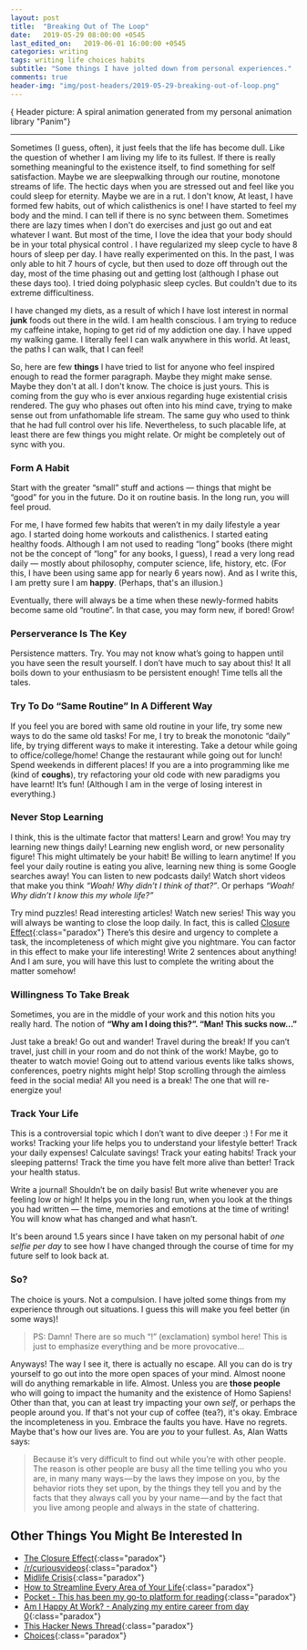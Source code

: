 ```yaml
---
layout: post
title:  "Breaking Out of The Loop"
date:   2019-05-29 08:00:00 +0545
last_edited_on:   2019-06-01 16:00:00 +0545
categories: writing
tags: writing life choices habits
subtitle: "Some things I have jolted down from personal experiences."
comments: true
header-img: "img/post-headers/2019-05-29-breaking-out-of-loop.png"
---
```


{ Header picture: A spiral animation generated from my personal animation library "Panim"}
<hr/>

Sometimes (I guess, often), it just feels that the life has become dull. Like the question of whether I am living my life 
to its fullest. If there is really something meaningful to the existence itself, 
to find something for self satisfaction. Maybe we are sleepwalking through 
our routine, monotone streams of life. The hectic days when you are stressed out and feel like you could sleep for eternity.
Maybe we are in a rut. I don't know, At least, I have formed few habits, out of which calisthenics is one! 
I have started to feel my body and the mind. I can tell if there is no sync between them. Sometimes there are lazy times when I don't do 
exercises and just go out and eat whatever I want. But most of the time, I love the idea that your body should be in your total physical 
control .
I have regularized my sleep cycle to have 8 hours of sleep per day. I have really experimented on this. In the past, I was only able to hit 
7 hours of cycle, but then used to doze off through out the day, most of the time phasing out and getting lost (although I phase out these days too).
I tried doing polyphasic sleep cycles. But couldn't due to its extreme difficultiness.

I have changed my diets, as a result of which I have lost interest in normal **junk** foods out there in the wild. I am health conscious. 
I am trying to reduce my caffeine intake, hoping to get rid of my addiction one day. I have upped my walking game. I literally feel 
I can walk anywhere in this world. At least, the paths I can walk, that I can feel!



So, here are few **things** I have tried to list for anyone who feel inspired enough to read the former paragraph.
Maybe they might make sense. Maybe they don't at all. I don't know. The choice is just yours. This is coming from the guy who is ever 
anxious regarding huge existential crisis rendered. 
The guy who phases out often into his mind cave, trying to make sense out from unfathomable life
stream. The same guy who used to think that he had full control over his life. Nevertheless, to such placable life, at least there are
few things you might relate. Or might be completely out of sync with you. 

### Form A Habit
Start with the greater “small” stuff and actions — things that might be “good” for you in the future. Do it on routine basis. In the long run, 
you will feel proud.

For me, I have formed few habits that weren’t in my daily lifestyle a year ago. I started doing home workouts and calisthenics. 
I started eating healthy foods. 
Although I am not used to reading “long” books (there might not be the concept of “long” for any books, I guess), I read a very long read 
daily — mostly about philosophy, computer science, life, history, etc. (For this, I have been using same app for nearly 6 years now). 
And as I write this, I am pretty sure I am **happy**. (Perhaps, that's an illusion.)

Eventually, there will always be a time when these newly-formed habits become same old “routine”. 
In that case, you may form new, if bored! Grow!

### Perserverance Is The Key
Persistence matters. Try. You may not know what’s going to happen until you have seen the result yourself. 
I don’t have much to say about this! It all boils down to your enthusiasm to be persistent enough! 
Time tells all the tales.

### Try To Do “Same Routine” In A Different Way
If you feel you are bored with same old routine in your life, try some new ways to do the same old tasks! 
For me, I try to break the monotonic “daily” life, by trying different ways to make it interesting. 
Take a detour while going to office/college/home! 
Change the restaurant while going out for lunch! 
Spend weekends in different places! 
If you are a into programming like me (kind of **coughs**), try refactoring your old code with new paradigms you have learnt! It’s fun!
(Although I am in the verge of losing interest in everything.)


### Never Stop Learning
I think, this is the ultimate factor that matters! 
Learn and grow! 
You may try learning new things daily! 
Learning new english word, or new personality figure! 
This might ultimately be your habit! Be willing to learn anytime! 
If you feel your daily routine is eating you alive, learning new thing is some Google searches away! 
You can listen to new podcasts daily! Watch short videos that make you think 
*“Woah! Why didn’t I think of that?”*. Or perhaps *“Woah! Why didn’t I know this my whole life?”*


Try mind puzzles! 
Read interesting articles! Watch new series! 
This way you will always be wanting to close the loop daily. 
In fact, this is called [Closure Effect](https://en.wikipedia.org/wiki/Closure_(psychology)){:class="paradox"}
There’s this desire and urgency to complete a task, the incompleteness of which might give you nightmare. 
You can factor in this effect to make your life interesting! 
Write 2 sentences about anything! And I am sure, you will have this lust to complete the writing about the matter somehow!

### Willingness To Take Break
Sometimes, you are in the middle of your work and this notion hits you really hard. 
The notion of **“Why am I doing this?”. “Man! This sucks now…”**

Just take a break! 
Go out and wander! 
Travel during the break! 
If you can’t travel, just chill in your room and do not think of the work! 
Maybe, go to theater to watch movie! 
Going out to attend various events like talks shows, conferences, poetry nights might help! 
Stop scrolling through the aimless feed in the social media! All you need is a break! The one that will re-energize you!


### Track Your Life
This is a controversial topic which I don’t want to dive deeper :) ! 
For me it works! Tracking your life helps you to understand your lifestyle better! Track your daily expenses! 
Calculate savings! Track your eating habits! Track your sleeping patterns! 
Track the time you have felt more alive than better! Track your health status.

Write a journal! Shouldn’t be on daily basis! 
But write whenever you are feeling low or high! 
It helps you in the long run, when you look at the things you had written — the time, memories and emotions at the time of writing! 
You will know what has changed and what hasn’t.

It's been around 1.5 years since I have taken on my personal habit of *one selfie per day* to see how I have changed through the course of time 
for my future self to look back at.

### So?
The choice is yours. Not a compulsion. I have jolted some things from my experience through out situations.
I guess this will make you feel better (in some ways)!
> PS: Damn! There are so much “!” (exclamation) symbol here! This is just to emphasize everything and be more provocative…


Anyways! The way I see it, there is actually no escape. All you can do is try yourself to go out into the more open spaces of your mind.
Almost noone will do anything remarkable in life. Almost. 
Unless you are **those people** who will going to impact the humanity and the existence of 
Homo Sapiens! Other than that, you can at least try impacting your own *self*, or perhaps the people around you. 
If that's not your cup of coffee (tea?), it's okay. Embrace the incompleteness in you. Embrace the faults you have. Have no regrets.
Maybe that's how our lives are. You are *you* to your fullest. As, Alan Watts says:
> Because it’s very difficult to find out while you’re with other people. The reason is other people are busy all the time telling you who you are, in many many ways — by the laws they impose on you, by the behavior riots they set upon, by the things they tell you and by the facts that they always call you by your name — and by the fact that you live among people and always in the state of chattering.


## Other Things You Might Be Interested In
- [The Closure Effect](https://www.youtube.com/watch?v=E-F1U4bV2m8){:class="paradox"}
- [/r/curiousvideos](https://www.reddit.com/r/curiousvideos/){:class="paradox"}
- [Midlife Crisis](https://aeon.co/ideas/how-schopenhauers-thought-can-illuminate-a-midlife-crisis){:class="paradox"}
- [How to Streamline Every Area of Your Life](https://getpocket.com/explore/item/how-to-streamline-every-area-of-your-life){:class="paradox"}
- [Pocket - This has been my go-to platform for reading](https://app.getpocket.com/){:class="paradox"}
- [Am I Happy At Work? - Analyzing my entire career from day 0](https://www.trackinghappiness.com/happy-at-work/){:class="paradox"}
- [This Hacker News Thread](https://news.ycombinator.com/item?id=18003651){:class="paradox"}
- [Choices](http://www.nishanpantha.com.np/writing/choices.html){:class="paradox"}
